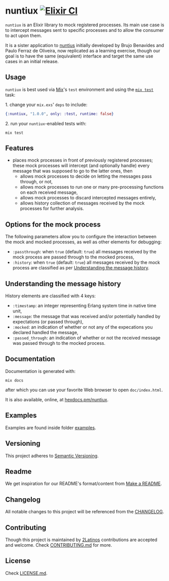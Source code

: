 # nuntiux [![Elixir CI][ci-img]][ci]

[ci]: https://github.com/2Latinos/nuntiux/actions
[ci-img]: https://github.com/2Latinos/nuntiux/actions/workflows/elixir.yml/badge.svg

`nuntiux` is an Elixir library to mock registered processes. Its main use case is to intercept
messages sent to specific processes and to allow the consumer to act upon them.

It is a sister application to [nuntius](https://github.com/2Latinos/nuntius) initially developed
by Brujo Benavides and Paulo Ferraz de Oliveira, now replicated as a learning
exercise, though our goal is to have the same (equivalent) interface and target the same use cases
in an initial release.

## Usage

`nuntiux` is best used via [Mix](https://hexdocs.pm/mix/main/Mix.html)'s `test` environment and
using the [`mix test`](https://hexdocs.pm/mix/Mix.Tasks.Test.html) task:

1\. change your `mix.exs`' `deps` to include:

```elixir
{:nuntiux, "1.0.0", only: :test, runtime: false}
```

2\. run your `nuntiux`-enabled tests with:

```plain
mix test
```

## Features

* places mock processes in front of previously registered processes; these mock processes will
intercept (and optionally handle) every message that was supposed to go to the latter ones, then
  * allows mock processes to decide on letting the messages pass through, or not,
  * allows mock processes to run one or many pre-processing functions on each received message,
  * allows mock processes to discard intercepted messages entirely,
  * allows history collection of messages received by the mock processes for further analysis.

## Options for the mock process

The following parameters allow you to configure the interaction between the mock and mocked
processes, as well as other elements for debugging:

* `:passthrough`: when `true` (default: `true`) all messages received by the mock process are
passed through to the mocked process,
* `:history`: when `true` (default: `true`) all messages received by the mock process are
classified as per [Understanding the message history](#understanding-the-message-history).

## Understanding the message history

History elements are classified with 4 keys:

* `:timestamp`: an integer representing Erlang system time in native time unit,
* `:message`: the message that was received and/or potentially handled by expectations
(or passed through),
* `:mocked`: an indication of whether or not any of the expecations you declared handled
the message,
* `:passed_through`: an indication of whether or not the received message was passed through to
the mocked process.

## Documentation

Documentation is generated with:

```plain
mix docs
```

after which you can use your favorite Web browser to open `doc/index.html`.

It is also available, online, at [hexdocs.pm/nuntiux](https://hexdocs.pm/nuntiux/).

## Examples

Examples are found inside folder [examples](examples).

## Versioning

This project adheres to [Semantic Versioning](https://semver.org/spec/v2.0.0.html).

## Readme

We get inspiration for our README's format/content from
[Make a README](https://www.makeareadme.com/).

## Changelog

All notable changes to this project will be referenced from the [CHANGELOG](CHANGELOG.md).

## Contributing

Though this project is maintained by [2Latinos](https://github.com/2Latinos) contributions are
accepted and welcome. Check [CONTRIBUTING.md](CONTRIBUTING.md) for more.

## License

Check [LICENSE.md](LICENSE.md).
